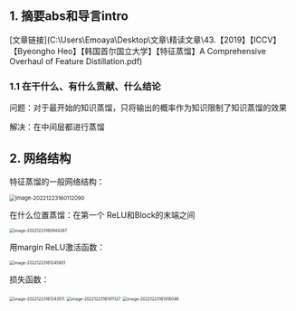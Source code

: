 ## 1. 摘要abs和导言intro

[文章链接](C:\Users\Emoaya\Desktop\文章\精读文章\43.【2019】【ICCV】【Byeongho Heo】【韩国首尔国立大学】【特征蒸馏】A Comprehensive Overhaul of Feature Distillation.pdf)

### 1.1 在干什么、有什么贡献、什么结论

问题：对于最开始的知识蒸馏，只将输出的概率作为知识限制了知识蒸馏的效果

解决：在中间层都进行蒸馏

## 2. 网络结构

特征蒸馏的一般网络结构：

<img src="D:\markdown file\截图\image-20221223160112090.png" alt="image-20221223160112090" style="zoom: 67%;" />

在什么位置蒸馏：在第一个 ReLU和Block的末端之间

<img src="D:\markdown file\截图\image-20221223160944287.png" alt="image-20221223160944287" style="zoom:50%;" />

用margin ReLU激活函数：

<img src="D:\markdown file\截图\image-20221223161245801.png" alt="image-20221223161245801" style="zoom:50%;" />

损失函数：

<img src="D:\markdown file\截图\image-20221223161343511.png" alt="image-20221223161343511" style="zoom:50%;" />

<img src="D:\markdown file\截图\image-20221223161411127.png" alt="image-20221223161411127" style="zoom:50%;" />

<img src="D:\markdown file\截图\image-20221223161418046.png" alt="image-20221223161418046" style="zoom:50%;" />